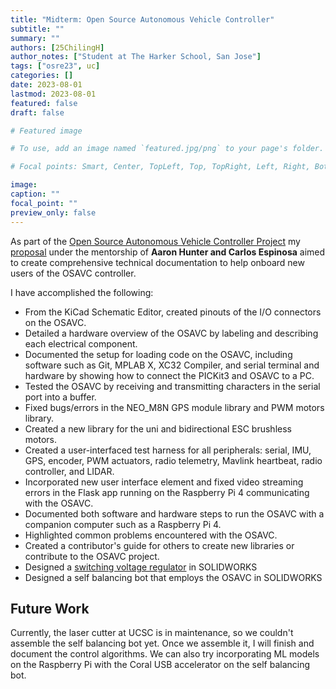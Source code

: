 ```yaml
---
title: "Midterm: Open Source Autonomous Vehicle Controller"
subtitle: ""
summary: ""
authors: [25ChilingH]
author_notes: ["Student at The Harker School, San Jose"]
tags: ["osre23", uc]
categories: []
date: 2023-08-01
lastmod: 2023-08-01
featured: false
draft: false

# Featured image

# To use, add an image named `featured.jpg/png` to your page's folder.

# Focal points: Smart, Center, TopLeft, Top, TopRight, Left, Right, BottomLeft, Bottom, BottomRight.

image:
caption: ""
focal_point: ""
preview_only: false
---
```


As part of the [Open Source Autonomous Vehicle Controller Project](/project/osre23/ucsc/OSAVC) my [proposal](https://docs.google.com/document/d/1hDU87aAzbn88vWwOHH0ggIID2W4KKzp8SKF1Lb8LU90/edit?usp=sharing) under the mentorship of **Aaron Hunter and Carlos Espinosa** aimed to create comprehensive technical documentation to help onboard new users of the OSAVC controller.

I have accomplished the following:
* From the KiCad Schematic Editor, created pinouts of the I/O connectors on the OSAVC.
* Detailed a hardware overview of the OSAVC by labeling and describing each electrical component. 
* Documented the setup for loading code on the OSAVC, including software such as Git, MPLAB X, XC32 Compiler, and serial terminal and hardware by showing how to connect the PICKit3 and OSAVC to a PC.
* Tested the OSAVC by receiving and transmitting characters in the serial port into a buffer.
* Fixed bugs/errors in the NEO_M8N GPS module library and PWM motors library.
* Created a new library for the uni and bidirectional ESC brushless motors.
* Created a user-interfaced test harness for all peripherals: serial, IMU, GPS, encoder, PWM actuators, radio telemetry, Mavlink heartbeat, radio controller, and LIDAR.
* Incorporated new user interface element and fixed video streaming errors in the Flask app running on the Raspberry Pi 4 communicating with the OSAVC.
* Documented both software and hardware steps to run the OSAVC with a companion computer such as a Raspberry Pi 4.
* Highlighted common problems encountered with the OSAVC.
* Created a contributor's guide for others to create new libraries or contribute to the OSAVC project.
* Designed a [switching voltage regulator](https://grabcad.com/library/ptn78020w-1) in SOLIDWORKS
* Designed a self balancing bot that employs the OSAVC in SOLIDWORKS

## Future Work
Currently, the laser cutter at UCSC is in maintenance, so we couldn't assemble the self balancing bot yet. Once we assemble it, I will finish and document the control algorithms. We can also try incorporating ML models on the Raspberry Pi with the Coral USB accelerator on the self balancing bot.
